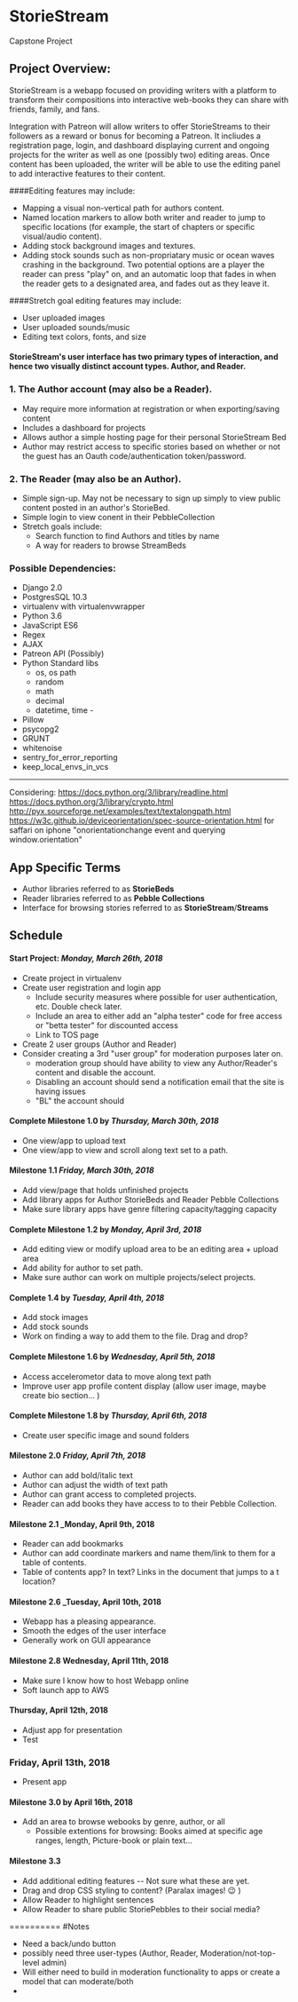 # StorieStream
Capstone Project



## Project Overview: 

StorieStream is a webapp focused on providing writers with a platform to transform their compositions into interactive web-books they can share with friends, family, and fans.

Integration with Patreon will allow writers to offer StorieStreams to their followers as a reward or bonus for becoming a Patreon. It incliudes a registration page, login, and dashboard displaying current and ongoing projects for the writer as well as one (possibly two) editing areas. Once content has been uploaded, the writer will be able to use the editing panel to add interactive features to their content. 

####Editing features may include: 

- Mapping a visual non-vertical path for authors content.
- Named location markers to allow both writer and reader to jump to specific locations (for example, the start of chapters or specific visual/audio content). 
- Adding stock background images and textures. 
- Adding stock sounds such as non-propriatary music or ocean waves crashing in the background. Two potential options are a player the reader can press "play" on, and an automatic loop that fades in when the reader gets to a designated area, and fades out as they leave it.  

####Stretch goal editing features may include:

- User uploaded images
- User uploaded sounds/music 
- Editing text colors, fonts, and size 
  
#### StorieStream's user interface has two primary types of interaction, and hence two visually distinct account types. Author, and Reader. 

### 1. The Author account (may also be a Reader).
- May require more information at registration or when exporting/saving content
- Includes a dashboard for projects
- Allows author a simple hosting page for their personal StorieStream Bed 
- Author may restrict access to specific stories based on whether or not the guest has an Oauth code/authentication token/password. 

### 2. The Reader (may also be an Author). 

- Simple sign-up. May not be necessary to sign up simply to view public content posted in an author's StorieBed. 
- Simple login to view conent in their PebbleCollection 
- Stretch goals include:
  - Search function to find Authors and titles by name 
  - A way for readers to browse StreamBeds  
 
  



### Possible Dependencies: 
- Django 2.0 
- PostgresSQL 10.3
- virtualenv with virtualenvwrapper
- Python 3.6 
- JavaScript ES6
- Regex
- AJAX
- Patreon API (Possibly)
- Python Standard libs
  - os, os path
  - random 
  - math
  - decimal
  - datetime, time -
- Pillow
- psycopg2
- GRUNT
- whitenoise 
- sentry_for_error_reporting
- keep_local_envs_in_vcs
  

----- 
Considering: 
 https://docs.python.org/3/library/readline.html 
https://docs.python.org/3/library/crypto.html
http://pyx.sourceforge.net/examples/text/textalongpath.html
https://w3c.github.io/deviceorientation/spec-source-orientation.html
for saffari on iphone "onorientationchange event and querying window.orientation"  


## App Specific Terms 

- Author libraries referred to as __StorieBeds__
- Reader libraries referred to as __Pebble Collections__ 
- Interface for browsing stories referred to as  __StorieStream__/__Streams__



## Schedule 

#### Start Project: _Monday, March 26th, 2018_ 
- Create project in virtualenv 
- Create user registration and login app 
  - Include security measures where possible for user authentication, etc. Double check later.
  - Include an area to either add an "alpha tester" code for free access or "betta tester" for discounted access
  - Link to TOS page 
- Create 2 user groups (Author and Reader) 
- Consider creating a 3rd "user group" for moderation purposes later on. 
  - moderation group should have ability to view any Author/Reader's content and disable the account. 
  - Disabling an account should send a notification email that the site is having issues 
  - "BL" the account should 

#### Complete Milestone 1.0 by _Thursday, March 30th, 2018_ 
- One view/app to upload text
- One view/app to view and scroll along text set to a path. 

#### Milestone 1.1 _Friday, March 30th, 2018_ 
- Add view/page that holds unfinished projects
- Add library apps for Author StorieBeds and Reader Pebble Collections 
- Make sure library apps have genre filtering capacity/tagging capacity

#### Complete Milestone 1.2 by _Monday, April 3rd, 2018_ 
- Add editing view or modify upload area to be an editing area + upload area
- Add ability for author to set path. 
- Make sure author can work on multiple projects/select projects. 

#### Complete 1.4 by _Tuesday, April 4th, 2018_ 
- Add stock images
- Add stock sounds
- Work on finding a way to add them to the file. Drag and drop?

#### Complete Milestone 1.6 by _Wednesday, April 5th, 2018_ 
- Access accelerometor data to move along text path 
- Improve user app profile content display (allow user image, maybe create bio section... )

#### Complete Milestone 1.8 by _Thursday, April 6th, 2018_
- Create user specific image and sound folders 

#### Milestone 2.0 _Friday, April 7th, 2018_
- Author can add bold/italic text
- Author can adjust the width of text path 
- Author can grant access to completed projects. 
- Reader can add books they have access to to their Pebble Collection. 

#### Milestone 2.1  _Monday, April 9th, 2018
- Reader can add bookmarks 
- Author can add coordinate markers and name them/link to them for a table of contents. 
- Table of contents app? In text? Links in the document that jumps to a t location? 

#### Milestone 2.6  _Tuesday, April 10th, 2018 
- Webapp has a pleasing appearance. 
- Smooth the edges of the user interface
- Generally work on GUI appearance 
  

#### Milestone 2.8  Wednesday, April 11th, 2018
- Make sure I know how to host Webapp online 
- Soft launch app to AWS

#### Thursday, April 12th, 2018 
- Adjust app for presentation 
- Test

### Friday, April 13th, 2018 
- Present app 

#### Milestone 3.0 by April 16th, 2018
- Add an area to browse webooks by genre, author, or all 
  - Possible extentions for browsing: Books aimed at specific age ranges, length, Picture-book or plain text... 
  
#### Milestone 3.3 
- Add additional editing features -- Not sure what these are yet. 
- Drag and drop CSS styling to content? (Paralax images! :wink: ) 
- Allow Reader to highlight sentences 
- Allow Reader to share public StoriePebbles to their social media? 



==========
#Notes  
- Need a back/undo button 
- possibly need three user-types (Author, Reader, Moderation/not-top-level admin)
- Will either need to build in moderation functionality to apps or create a model that can moderate/both
- 



